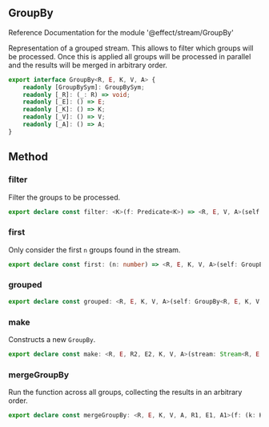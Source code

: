 ## GroupBy

Reference Documentation for the module '@effect/stream/GroupBy'

Representation of a grouped stream. This allows to filter which groups will
be processed. Once this is applied all groups will be processed in parallel
and the results will be merged in arbitrary order.

```ts
export interface GroupBy<R, E, K, V, A> {
    readonly [GroupBySym]: GroupBySym;
    readonly [_R]: (_: R) => void;
    readonly [_E]: () => E;
    readonly [_K]: () => K;
    readonly [_V]: () => V;
    readonly [_A]: () => A;
}
```

## Method

### filter

Filter the groups to be processed.

```ts
export declare const filter: <K>(f: Predicate<K>) => <R, E, V, A>(self: GroupBy<R, E, K, V, A>) => GroupBy<R, E, K, V, A>;
```

### first

Only consider the first `n` groups found in the stream.

```ts
export declare const first: (n: number) => <R, E, K, V, A>(self: GroupBy<R, E, K, V, A>) => GroupBy<R, E, K, V, A>;
```

### grouped

```ts
export declare const grouped: <R, E, K, V, A>(self: GroupBy<R, E, K, V, A>) => Stream<R, E, readonly [K, Dequeue<Exit<Maybe<E>, V>>]>;
```

### make

Constructs a new `GroupBy`.

```ts
export declare const make: <R, E, R2, E2, K, V, A>(stream: Stream<R, E, A>, key: (a: A) => Effect<R2, E2, readonly [K, V]>, buffer: number) => GroupBy<R | R2, E | E2, K, V, A>;
```

### mergeGroupBy

Run the function across all groups, collecting the results in an
arbitrary order.

```ts
export declare const mergeGroupBy: <R, E, K, V, A, R1, E1, A1>(f: (k: K, stream: Stream<never, E, V>) => Stream<R1, E1, A1>) => (self: GroupBy<R, E, K, V, A>) => Stream<R | R1, E | E1, A1>;
```

